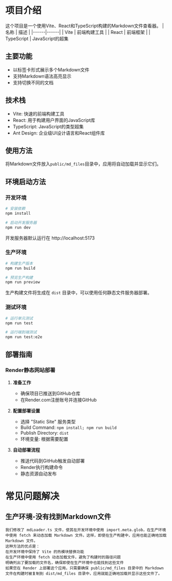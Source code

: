 # 项目介绍

这个项目是一个使用Vite、React和TypeScript构建的Markdown文件查看器。
| 名称 | 描述 |
|------|------|
| Vite | 前端构建工具 |
| React | 前端框架 |
| TypeScript | JavaScript的超集 

## 主要功能

- 以标签卡形式展示多个Markdown文件
- 支持Markdown语法高亮显示
- 支持切换不同的文档

## 技术栈

- Vite: 快速的前端构建工具
- React: 用于构建用户界面的JavaScript库
- TypeScript: JavaScript的类型超集
- Ant Design: 企业级UI设计语言和React组件库

## 使用方法

将Markdown文件放入`public/md_files`目录中，应用将自动加载并显示它们。 

## 环境启动方法

### 开发环境
```bash
# 安装依赖
npm install

# 启动开发服务器
npm run dev
```
开发服务器默认运行在 http://localhost:5173

### 生产环境
```bash
# 构建生产版本
npm run build

# 预览生产构建
npm run preview
```
生产构建文件将生成在 `dist` 目录中，可以使用任何静态文件服务器部署。

### 测试环境
```bash
# 运行单元测试
npm run test

# 运行端到端测试
npm run test:e2e
```

## 部署指南

### Render静态网站部署

1. **准备工作**
   - 确保项目已推送到GitHub仓库
   - 在Render.com注册账号并连接GitHub

2. **配置部署设置**
   - 选择 "Static Site" 服务类型
   - Build Command: `npm install; npm run build`
   - Publish Directory: `dist`
   - 环境变量: 根据需要配置

3. **自动部署流程**
   - 推送代码到GitHub触发自动部署
   - Render执行构建命令
   - 静态资源自动发布

# 常见问题解决
## 生产环境-没有找到Markdown文件
```
我们修改了 mdLoader.ts 文件，使其在开发环境中使用 import.meta.glob，在生产环境中使用 fetch 来动态加载 Markdown 文件。这样，即使在生产构建中，应用也能正确地加载 Markdown 文件。
这种方法的优点是：
在开发环境中保持了 Vite 的热模块替换功能
在生产环境中使用 fetch 动态加载文件，避免了构建时的路径问题
明确列出了要加载的文件名，确保即使在生产环境中也能找到这些文件
如果您在 Render 上部署这个应用，只需要确保 public/md_files 目录中的 Markdown 文件在构建时被复制到 dist/md_files 目录中，应用就能正确地加载并显示这些文件了。
```
